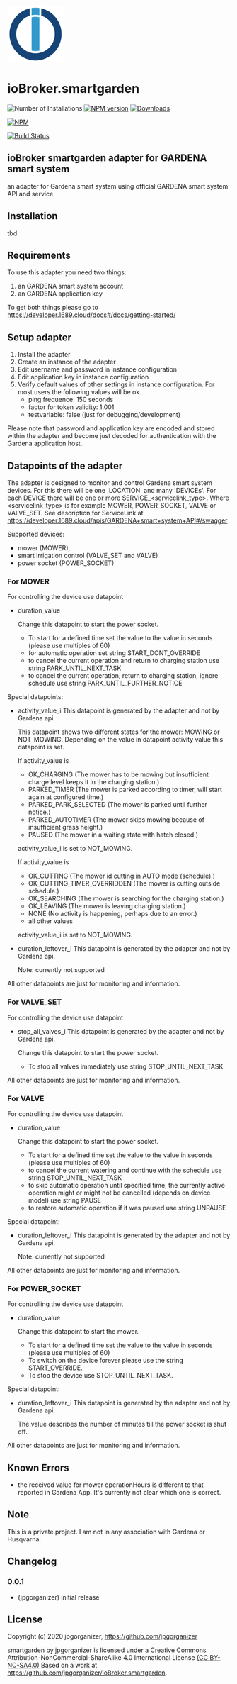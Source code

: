 ![Logo](admin/smartgarden.png)
# ioBroker.smartgarden

![Number of Installations](http://iobroker.live/badges/smartgarden-installed.svg) 
[![NPM version](http://img.shields.io/npm/v/iobroker.smartgarden.svg)](https://www.npmjs.com/package/iobroker.smartgarden)
[![Downloads](https://img.shields.io/npm/dm/iobroker.smartgarden.svg)](https://www.npmjs.com/package/iobroker.smartgarden)

[![NPM](https://nodei.co/npm/iobroker.smartgarden.png?downloads=true)](https://nodei.co/npm/iobroker.smartgarden/)

[![Build Status](https://travis-ci.org/jpgorganizer/ioBroker.smartgarden.svg?branch=master)](https://travis-ci.org/jpgorganizer/ioBroker.smartgarden)


## ioBroker smartgarden adapter for GARDENA smart system

an adapter for Gardena smart system using official GARDENA smart system API and service


## Installation

tbd.


## Requirements

To use this adapter you need two things:
1. an GARDENA smart system account
1. an GARDENA application key

To get both things please go to https://developer.1689.cloud/docs#/docs/getting-started/

## Setup adapter

1. Install the adapter
1. Create an instance of the adapter
1. Edit username and password  in instance configuration
1. Edit application key in instance configuration
1. Verify default values of other settings in instance configuration. For most users the following values will be ok.
    - ping frequence: 150 seconds
    - factor for token validity: 1.001
    - testvariable: false (just for debugging/development)

Please note that password and application key are encoded and stored within the adapter 
and become just decoded for authentication with the Gardena application host.
  
  
## Datapoints of the adapter
The adapter is designed to monitor and control Gardena smart system devices. For this there
will be one 'LOCATION' and many 'DEVICEs'. For each DEVICE there will be one or more 
SERVICE_<servicelink_type>. Where <servicelink_type> is for example MOWER, POWER_SOCKET, VALVE
or VALVE_SET. See description for ServiceLink at 
https://developer.1689.cloud/apis/GARDENA+smart+system+API#/swagger

Supported devices:
  - mower (MOWER),
  - smart irrigation control (VALVE_SET and VALVE)
  - power socket (POWER_SOCKET)
 
### For MOWER
For controlling the device use datapoint
- duration_value

  Change this datapoint to start the power socket. 
  - To start for a defined time  set the value to the value in seconds (please use multiples of 60)
  - for automatic operation set string START_DONT_OVERRIDE
  - to cancel the current operation and return to charging station use string PARK_UNTIL_NEXT_TASK
  - to cancel the current operation, return to charging station, ignore schedule use string PARK_UNTIL_FURTHER_NOTICE
  

  
Special datapoints:
- activity_value_i
  This datapoint is generated by the adapter and not by Gardena api. 

  This datapoint shows two different states for the mower: MOWING or NOT_MOWING. Depending on the value
  in datapoint activity_value this datapoint is set.
  
  If activity_value is 
    - OK_CHARGING (The mower has to be mowing but insufficient charge level keeps it in the charging station.)
    - PARKED_TIMER (The mower is parked according to timer, will start again at configured time.)
    - PARKED_PARK_SELECTED (The mower is parked until further notice.)
    - PARKED_AUTOTIMER (The mower skips mowing because of insufficient grass height.)
    - PAUSED (The mower in a waiting state with hatch closed.)
	
  activity_value_i  is set to NOT_MOWING.

  If activity_value is 
    - OK_CUTTING (The mower id cutting in AUTO mode (schedule).)
    - OK_CUTTING_TIMER_OVERRIDDEN (The mower is cutting outside schedule.)
    - OK_SEARCHING (The mower is searching for the charging station.)
    - OK_LEAVING (The mower is leaving charging station.)
    - NONE (No activity is happening, perhaps due to an error.)
	- all other values
	
  activity_value_i  is set to NOT_MOWING.

- duration_leftover_i
  This datapoint is generated by the adapter and not by Gardena api. 

  Note: currently not supported


  
All other datapoints are just for monitoring and information.

### For VALVE_SET
For controlling the device use datapoint
- stop_all_valves_i
  This datapoint is generated by the adapter and not by Gardena api. 

  Change this datapoint to start the power socket. 
  - To stop all valves immediately use string STOP_UNTIL_NEXT_TASK

  
All other datapoints are just for monitoring and information.

 
### For VALVE
For controlling the device use datapoint
- duration_value

  Change this datapoint to start the power socket. 
  - To start for a defined time  set the value to the value in seconds (please use multiples of 60)
  - to cancel the current watering and continue with the schedule use string STOP_UNTIL_NEXT_TASK
  - to skip automatic operation until specified time, the currently active operation might or might not be cancelled (depends on device model) use string PAUSE 
  - to restore automatic operation if it was paused use string UNPAUSE
  
  
Special datapoint:
- duration_leftover_i
  This datapoint is generated by the adapter and not by Gardena api. 

  Note: currently not supported
  
All other datapoints are just for monitoring and information.

 
### For POWER_SOCKET
For controlling the device use datapoint
- duration_value

  Change this datapoint to start the mower. 
  - To start for a defined time  set the value to the value in seconds (please use multiples of 60)
  - To switch on the device forever please use the string START_OVERRIDE.
  - To stop the device use STOP_UNTIL_NEXT_TASK.
  
  
Special datapoint:
- duration_leftover_i
  This datapoint is generated by the adapter and not by Gardena api. 
  
  The value describes the number of minutes till the power socket is shut off. 
  
All other datapoints are just for monitoring and information.
  
## Known Errors
- the received value for mower operationHours is different to that reported in Gardena App. It's currently not clear  which one is correct.

## Note
This is a private project. I am not in any association with Gardena or Husqvarna.
  
## Changelog

### 0.0.1
* (jpgorganizer) initial release

## License
 Copyright (c) 2020 jpgorganizer, https://github.com/jpgorganizer 
 
 smartgarden by jpgorganizer is licensed under a 
 Creative Commons Attribution-NonCommercial-ShareAlike 4.0 International License [(CC BY-NC-SA4.0)](https://creativecommons.org/licenses/by-nc-sa/4.0/)
 Based on a work at https://github.com/jpgorganizer/ioBroker.smartgarden.
 

